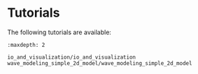 # Tutorials

The following tutorials are available:

```{toctree}
:maxdepth: 2

io_and_visualization/io_and_visualization
wave_modeling_simple_2d_model/wave_modeling_simple_2d_model
```